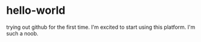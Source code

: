 # hello-world

trying out github for the first time.
I'm excited to start using this platform.
I'm such a noob.
